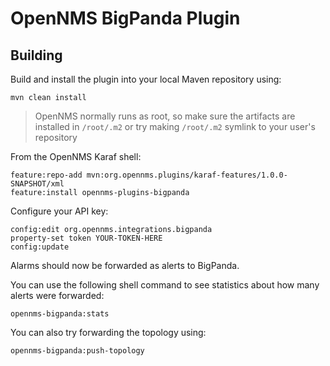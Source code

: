 # OpenNMS BigPanda Plugin

## Building

Build and install the plugin into your local Maven repository using:
```
mvn clean install
```

> OpenNMS normally runs as root, so make sure the artifacts are installed in `/root/.m2` or try making `/root/.m2` symlink to your user's repository

From the OpenNMS Karaf shell:
```
feature:repo-add mvn:org.opennms.plugins/karaf-features/1.0.0-SNAPSHOT/xml
feature:install opennms-plugins-bigpanda
```

Configure your API key:
```
config:edit org.opennms.integrations.bigpanda
property-set token YOUR-TOKEN-HERE
config:update
```

Alarms should now be forwarded as alerts to BigPanda.

You can use the following shell command to see statistics about how many alerts were forwarded:
```
opennms-bigpanda:stats
```

You can also try forwarding the topology using:
```
opennms-bigpanda:push-topology
```
